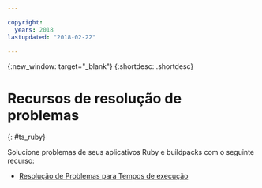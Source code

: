 ```yaml
---

copyright:
  years: 2018
lastupdated: "2018-02-22"

---
```


{:new_window: target="_blank"}
{:shortdesc: .shortdesc}

# Recursos de resolução de problemas
{: #ts_ruby}

Solucione problemas de seus aplicativos Ruby e buildpacks com o seguinte recurso:

* [Resolução de Problemas para Tempos de execução](/docs/runtimes-common/ts_runtimes.html#runtimes)
